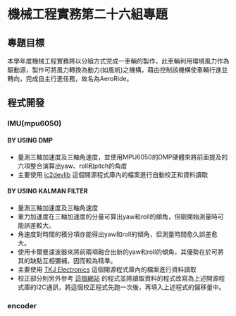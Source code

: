 # 機械工程實務第二十六組專題
## 專題目標
本學年度機械⼯程實務將以分組⽅式完成⼀⾞輛的製作，此⾞輛利⽤環境⾵⼒作為驅動源，製作可將⾵⼒轉換為動⼒(如⾵帆)之機構，藉由控制該機構使⾞輛⾏進並轉向，完成⾃主⾏進任務，故名為AeroRide。
## 程式開發
### IMU(mpu6050)
#### BY USING DMP
- 量測三軸加速度及三軸角速度，並使用MPU6050的DMP硬體來將前面提及的六項整合演算出yaw、roll和pitch的角度
- 主要使用 [ic2devlib](https://github.com/jrowberg/i2cdevlib) 這個開源程式庫內的檔案進行自動校正和資料讀取
#### BY USING KALMAN FILTER
- 量測三軸加速度及三軸角速度
- 重力加速度在三軸加速度的分量可算出yaw和roll的傾角，但剛開始測量時可能誤差較大。
- 角速度對時間的積分項亦能得出yaw和roll的傾角，但測量時間愈久誤差愈大。
- 使用卡爾曼濾波器來將前兩項融合出新的yaw和roll的傾角，其優勢在於可將其的缺點互相彌補，因而較為精準。
- 主要使用 [TKJ Electronics](https://github.com/TKJElectronics/KalmanFilter) 這個開源程式庫內的檔案進行資料讀取
- 校正部分則另外參考 [這個網站](https://wired.chillibasket.com/2015/01/calibrating-mpu6050/) 的程式並將讀取資料的程式改寫為上述開源程式庫的I2C通訊，將這個校正程式先跑一次後，再填入上述程式的偏移量中。
### encoder
